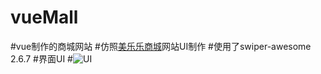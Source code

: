 # vueMall
#vue制作的商城网站
#仿照[美乐乐商城](http://m.meilele.com/)网站UI制作
#使用了swiper-awesome 2.6.7
#界面UI
#![UI](https://i.loli.net/2019/03/31/5ca0639fd35c9.png)